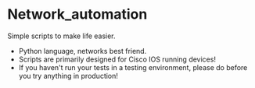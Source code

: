 # Network_automation
Simple scripts to make life easier.

- Python language, networks best friend.
- Scripts are primarily designed for Cisco IOS running devices!
- If you haven't run your tests in a testing environment, please do before you try anything in production!

